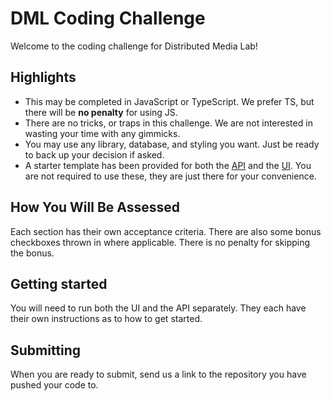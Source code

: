 # DML Coding Challenge 

Welcome to the coding challenge for Distributed Media Lab!

## Highlights

- This may be completed in JavaScript or TypeScript. We prefer TS, but there will be **no penalty** for using JS.
- There are no tricks, or traps in this challenge. We are not interested in wasting your time with any gimmicks.
- You may use any library, database, and styling you want. Just be ready to back up your decision if asked.
- A starter template has been provided for both the [API](./api/README.md) and the [UI](./ui/README.md). You are not required to use these, they are just there for your convenience.

## How You Will Be Assessed

Each section has their own acceptance criteria. There are also some bonus checkboxes thrown in where applicable. There is no penalty for skipping the bonus.

## Getting started

You will need to run both the UI and the API separately. They each have their own instructions as to how to get started.

## Submitting

When you are ready to submit, send us a link to the repository you have pushed your code to.